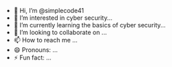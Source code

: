 - 👋 Hi, I’m @simplecode41
- 👀 I’m interested in cyber security...
- 🌱 I’m currently learning the basics of cyber security...
- 💞️ I’m looking to collaborate on ...
- 📫 How to reach me ...
- 😄 Pronouns: ...
- ⚡ Fun fact: ...

<!---
simplecode41/simplecode41 is a ✨ special ✨ repository because its `README.md` (this file) appears on your GitHub profile.
You can click the Preview link to take a look at your changes.
--->
